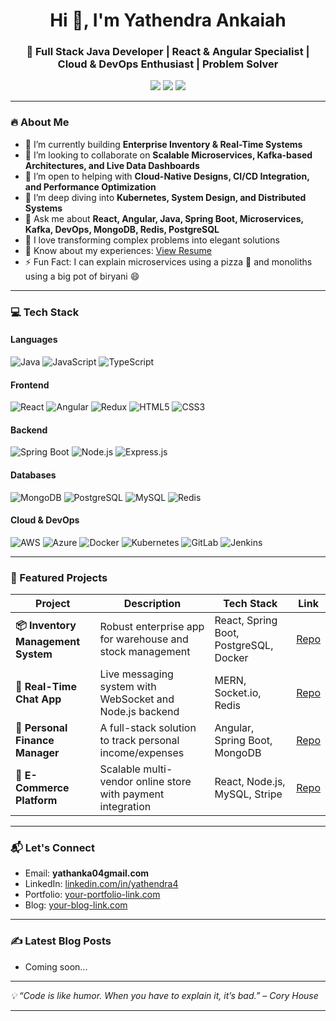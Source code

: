 <h1 align="center">Hi 👋, I'm Yathendra Ankaiah</h1>
<h3 align="center">🚀 Full Stack Java Developer | React & Angular Specialist | Cloud & DevOps Enthusiast | Problem Solver</h3>

<p align="center">
  <a href="mailto:yathendra.dev@gmail.com"><img src="https://img.shields.io/badge/Gmail-D14836?style=for-the-badge&logo=gmail&logoColor=white" /></a>
  <a href="https://www.linkedin.com/in/yathendraankaiah/"><img src="https://img.shields.io/badge/LinkedIn-0077B5?style=for-the-badge&logo=linkedin&logoColor=white" /></a>
  <a href="https://your-portfolio-link.com"><img src="https://img.shields.io/badge/Portfolio-222222?style=for-the-badge&logo=About.me&logoColor=white" /></a>
</p>

---

### 🔥 About Me

- 🔭 I’m currently building **Enterprise Inventory & Real-Time Systems**
- 👯 I’m looking to collaborate on **Scalable Microservices, Kafka-based Architectures, and Live Data Dashboards**
- 🤝 I’m open to helping with **Cloud-Native Designs, CI/CD Integration, and Performance Optimization**
- 🌱 I’m deep diving into **Kubernetes, System Design, and Distributed Systems**
- 💬 Ask me about **React, Angular, Java, Spring Boot, Microservices, Kafka, DevOps, MongoDB, Redis, PostgreSQL**
- 🧠 I love transforming complex problems into elegant solutions
- 📄 Know about my experiences: [View Resume](https://your-resume-link.com)
- ⚡ Fun Fact: I can explain microservices using a pizza 🍕 and monoliths using a big pot of biryani 😄

---

### 💻 Tech Stack

#### Languages
![Java](https://img.shields.io/badge/Java-ED8B00?style=flat&logo=java&logoColor=white)
![JavaScript](https://img.shields.io/badge/JavaScript-F7DF1E?style=flat&logo=javascript&logoColor=black)
![TypeScript](https://img.shields.io/badge/TypeScript-007ACC?style=flat&logo=typescript&logoColor=white)

#### Frontend
![React](https://img.shields.io/badge/React-20232A?style=flat&logo=react&logoColor=61DAFB)
![Angular](https://img.shields.io/badge/Angular-DD0031?style=flat&logo=angular&logoColor=white)
![Redux](https://img.shields.io/badge/Redux-593D88?style=flat&logo=redux&logoColor=white)
![HTML5](https://img.shields.io/badge/HTML5-E34F26?style=flat&logo=html5&logoColor=white)
![CSS3](https://img.shields.io/badge/CSS3-1572B6?style=flat&logo=css3&logoColor=white)

#### Backend
![Spring Boot](https://img.shields.io/badge/Spring_Boot-6DB33F?style=flat&logo=spring-boot&logoColor=white)
![Node.js](https://img.shields.io/badge/Node.js-339933?style=flat&logo=nodedotjs&logoColor=white)
![Express.js](https://img.shields.io/badge/Express.js-000000?style=flat&logo=express&logoColor=white)

#### Databases
![MongoDB](https://img.shields.io/badge/MongoDB-4EA94B?style=flat&logo=mongodb&logoColor=white)
![PostgreSQL](https://img.shields.io/badge/PostgreSQL-316192?style=flat&logo=postgresql&logoColor=white)
![MySQL](https://img.shields.io/badge/MySQL-00758F?style=flat&logo=mysql&logoColor=white)
![Redis](https://img.shields.io/badge/Redis-DC382D?style=flat&logo=redis&logoColor=white)

#### Cloud & DevOps
![AWS](https://img.shields.io/badge/AWS-FF9900?style=flat&logo=amazonaws&logoColor=white)
![Azure](https://img.shields.io/badge/Azure-0078D4?style=flat&logo=microsoftazure&logoColor=white)
![Docker](https://img.shields.io/badge/Docker-2496ED?style=flat&logo=docker&logoColor=white)
![Kubernetes](https://img.shields.io/badge/Kubernetes-326CE5?style=flat&logo=kubernetes&logoColor=white)
![GitLab](https://img.shields.io/badge/GitLab-FC6D26?style=flat&logo=gitlab&logoColor=white)
![Jenkins](https://img.shields.io/badge/Jenkins-D24939?style=flat&logo=jenkins&logoColor=white)

---

### 🧠 Featured Projects

| Project | Description | Tech Stack | Link |
|--------|-------------|------------|------|
| **📦 Inventory Management System** | Robust enterprise app for warehouse and stock management | React, Spring Boot, PostgreSQL, Docker | [Repo](#) |
| **💬 Real-Time Chat App** | Live messaging system with WebSocket and Node.js backend | MERN, Socket.io, Redis | [Repo](#) |
| **🧾 Personal Finance Manager** | A full-stack solution to track personal income/expenses | Angular, Spring Boot, MongoDB | [Repo](#) |
| **🛒 E-Commerce Platform** | Scalable multi-vendor online store with payment integration | React, Node.js, MySQL, Stripe | [Repo](#) |

---


### 📬 Let's Connect

- Email: **yathanka04gmail.com**  
- LinkedIn: [linkedin.com/in/yathendra4](https://www.linkedin.com/in/yathendra4//)  
- Portfolio: [your-portfolio-link.com](https://your-portfolio-link.com)  
- Blog: [your-blog-link.com](https://your-blog-link.com)

---

### ✍️ Latest Blog Posts

<!-- BLOG-POST-LIST:START -->
- Coming soon...
<!-- BLOG-POST-LIST:END -->

---

_💡 “Code is like humor. When you have to explain it, it’s bad.” – Cory House_

---

